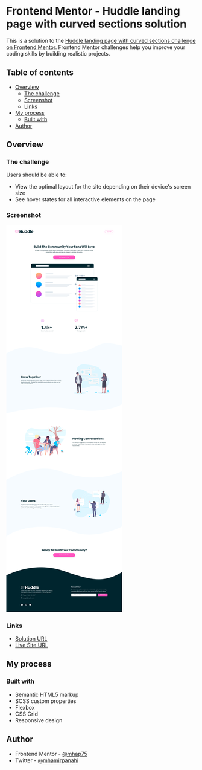 # Frontend Mentor - Huddle landing page with curved sections solution

This is a solution to the [Huddle landing page with curved sections challenge on Frontend Mentor](https://www.frontendmentor.io/challenges/huddle-landing-page-with-curved-sections-5ca5ecd01e82137ec91a50f2). Frontend Mentor challenges help you improve your coding skills by building realistic projects. 

## Table of contents

- [Overview](#overview)
  - [The challenge](#the-challenge)
  - [Screenshot](#screenshot)
  - [Links](#links)
- [My process](#my-process)
  - [Built with](#built-with)
- [Author](#author)

## Overview

### The challenge

Users should be able to:

- View the optimal layout for the site depending on their device's screen size
- See hover states for all interactive elements on the page

### Screenshot

![screenshot](./screenshots/desktop.png)

### Links

- [Solution URL](https://www.frontendmentor.io/solutions/huddle-landing-page-with-curved-sections-4bu_P6mKMq)
- [Live Site URL](https://cool-snickerdoodle-bb1abd.netlify.app/)

## My process

### Built with

- Semantic HTML5 markup
- SCSS custom properties
- Flexbox
- CSS Grid
- Responsive design

## Author

- Frontend Mentor - [@mhap75](https://www.frontendmentor.io/profile/mhap75)
- Twitter - [@mhamirpanahi](https://www.twitter.com/mhamirpanahi)
